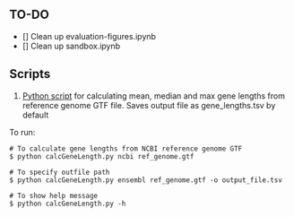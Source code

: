 ## TO-DO

- [] Clean up evaluation-figures.ipynb
- [] Clean up sandbox.ipynb

## Scripts
1. [Python script](bin/calcGeneLength.py) for calculating mean, median and max gene lengths from reference genome GTF file. Saves output file as gene_lengths.tsv by default

To run:

```	
# To calculate gene lengths from NCBI reference genome GTF
$ python calcGeneLength.py ncbi ref_genome.gtf

# To specify outfile path
$ python calcGeneLength.py ensembl ref_genome.gtf -o output_file.tsv

# To show help message
$ python calcGeneLength.py -h
```
